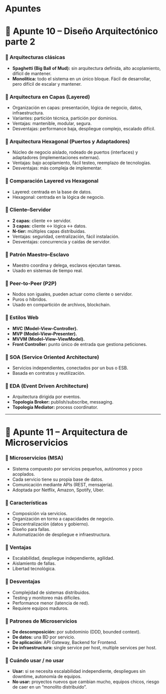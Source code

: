 # Apuntes

# 📌 Apunte 10 – Diseño Arquitectónico parte 2

### 🔹 Arquitecturas clásicas

- **Spaghetti (Big Ball of Mud):** sin arquitectura definida, alto acoplamiento, difícil de mantener.
- **Monolítica:** todo el sistema en un único bloque. Fácil de desarrollar, pero difícil de escalar y mantener.

### 🔹 Arquitectura en Capas (Layered)

- Organización en capas: presentación, lógica de negocio, datos, infraestructura.
- Variantes: partición técnica, partición por dominios.
- Ventajas: mantenible, modular, segura.
- Desventajas: performance baja, despliegue complejo, escalado difícil.

### 🔹 Arquitectura Hexagonal (Puertos y Adaptadores)

- Núcleo de negocio aislado, rodeado de puertos (interfaces) y adaptadores (implementaciones externas).
- Ventajas: bajo acoplamiento, fácil testeo, reemplazo de tecnologías.
- Desventajas: más compleja de implementar.

### 🔹 Comparación Layered vs Hexagonal

- Layered: centrada en la base de datos.
- Hexagonal: centrada en la lógica de negocio.

### 🔹 Cliente–Servidor

- **2 capas:** cliente ↔ servidor.
- **3 capas:** cliente ↔ lógica ↔ datos.
- **N-tier:** múltiples capas distribuidas.
- Ventajas: seguridad, centralización, fácil instalación.
- Desventajas: concurrencia y caídas de servidor.

### 🔹 Patrón Maestro–Esclavo

- Maestro coordina y delega, esclavos ejecutan tareas.
- Usado en sistemas de tiempo real.

### 🔹 Peer-to-Peer (P2P)

- Nodos son iguales, pueden actuar como cliente o servidor.
- Puros o híbridos.
- Usado en compartición de archivos, blockchain.

### 🔹 Estilos Web

- **MVC (Model–View–Controller).**
- **MVP (Model–View–Presenter).**
- **MVVM (Model–View–ViewModel).**
- **Front Controller:** punto único de entrada que gestiona peticiones.

### 🔹 SOA (Service Oriented Architecture)

- Servicios independientes, conectados por un bus o ESB.
- Basada en contratos y reutilización.

### 🔹 EDA (Event Driven Architecture)

- Arquitectura dirigida por eventos.
- **Topología Broker:** publish/subscribe, messaging.
- **Topología Mediator:** process coordinator.

---

# 📌 Apunte 11 – Arquitectura de Microservicios

### 🔹 Microservicios (MSA)

- Sistema compuesto por servicios pequeños, autónomos y poco acoplados.
- Cada servicio tiene su propia base de datos.
- Comunicación mediante APIs (REST, mensajería).
- Adoptada por Netflix, Amazon, Spotify, Uber.

### 🔹 Características

- Composición vía servicios.
- Organización en torno a capacidades de negocio.
- Descentralización (datos y gobierno).
- Diseño para fallas.
- Automatización de despliegue e infraestructura.

### 🔹 Ventajas

- Escalabilidad, despliegue independiente, agilidad.
- Aislamiento de fallas.
- Libertad tecnológica.

### 🔹 Desventajas

- Complejidad de sistemas distribuidos.
- Testing y monitoreo más difíciles.
- Performance menor (latencia de red).
- Requiere equipos maduros.

### 🔹 Patrones de Microservicios

- **De descomposición:** por subdominio (DDD, bounded context).
- **De datos:** una BD por servicio.
- **De aplicación:** API Gateway, Backend for Frontend.
- **De infraestructura:** single service per host, multiple services per host.

### 🔹 Cuándo usar / no usar

- **Usar:** si se necesita escalabilidad independiente, despliegues sin downtime, autonomía de equipos.
- **No usar:** proyectos nuevos que cambian mucho, equipos chicos, riesgo de caer en un “monolito distribuido”.